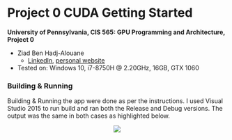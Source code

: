 Project 0 CUDA Getting Started
====================

**University of Pennsylvania, CIS 565: GPU Programming and Architecture, Project 0**

* Ziad Ben Hadj-Alouane
  * [LinkedIn](https://www.linkedin.com/in/ziadbha/), [personal website](https://www.seas.upenn.edu/~ziadb/)
* Tested on: Windows 10, i7-8750H @ 2.20GHz, 16GB, GTX 1060

### Building & Running

Building & Running the app were done as per the instructions. I used Visual Studio 2015 to run build and ran both the Release and Debug versions. The output was the same in both cases as highlighted below.

<p align="center">
  <img src="https://github.com/ziedbha/Project0-CUDA-Getting-Started/edit/master/images/app.png?raw=true"/>
</p>


